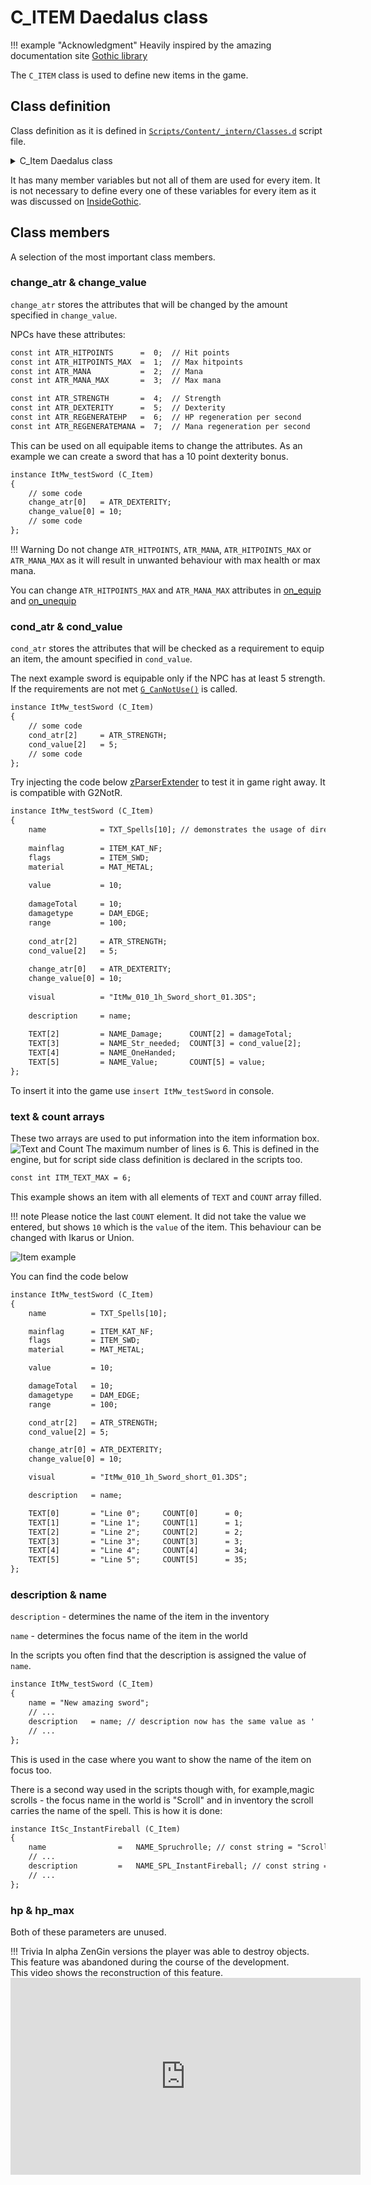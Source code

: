 # C_ITEM Daedalus class

!!! example "Acknowledgment"
    Heavily inspired by the amazing documentation site [Gothic library](http://www.gothic-library.ru)

  
The `C_ITEM` class is used to define new items in the game.
## Class definition
Class definition as it is defined in [`Scripts/Content/_intern/Classes.d`](https://github.com/PhoenixTales/gothic-devkit/blob/48193bef8fd37626f8909853bfc5ad4b7126f176/gothic/_work/data/Scripts/content/_Intern/CLASSES.D#L79) script file. 
<details>
  <summary>C_Item Daedalus class</summary>

```dae
class C_Item
{
    // For all Items
    var int    id;                         // ID of the item
    var string name;                       // Name of the item
    var string nameID;                     // Name ID
    var int    hp;                         // Current health of the item
    var int    hp_max;                     // Maximum health of the item

    var int    mainflag;                   // Item category flag
    var int    flags;                      // Item type flag
    var int    weight;                     // Weight of the item
    var int    value;                      // Value of the item

    // For weapons
    var int    damageType;                 // Damage type
    var int    damageTotal;                // Total amount of damage
    var int    damage[DAM_INDEX_MAX];      // Array of damage types

    // For armours
    var int    wear;                       // Flag to specify where to wear an item
    var int    protection[PROT_INDEX_MAX]; // Protection array of different damage types

    // For food
    var int    nutrition;                  // The amount of HP healed

    // Benötigte Attribute zum Benutzen des Items
    var int    cond_atr[3];                // Array of NPC attributes needed to equip the item
    var int    cond_value[3];              // Array of values corresponding to the cond_atr arry

    // Attributes to be changed on equip
    var int    change_atr[3];              // Array of attributes that will be changed on equip
    var int    change_value[3];            // Array of values of the attributes defined in change_atr

    // Parser functions
    var func   magic;
    var func   on_equip;                   // Called on equpping an item
    var func   on_unequip;                 // Called on unequipping an item
    var func   on_state[4];

    var func   owner;                      // Owner of the item: instance name
    var int    ownerGuild;                 // Owner of the item: guild
    var int    disguiseGuild;              // NPC guild set when equipping an item

    // 3DS model file
    var string visual;                     // Item model file

    // NPC mesh change, when equipping an item
    var string visual_change;              // .asc file
    var string effect;                     // Effect instance

    var int    visual_skin;                // Texture variation

    var string scemeName;                  // Animation sceme name
    var int    material;                   // Material of the object

    var int    munition;                   // Ammo instance

    var int    spell;                      // ID if the spell that this item does
    var int    range;                      // Range of the weapon

    var int    mag_circle;                 // Circle of magic needed to use this item

    var string description;                // The name of the item shown in the preview box
    var string text[ITM_TEXT_MAX];         // Array of string describing the item (left side)
    var int    count[ITM_TEXT_MAX];        // Array of integers (the right side)

    // Parameters for displaying items in the inventory
    var int    inv_zbias                   // How far away is the item from the screen
    var int    inv_rotx                    // X-axis rotation
    var int    inv_roty                    // Y-axis rotation
    var int    inv_rotz                    // Z-axis rotation
    var int    inv_animate                 // Should the item rotate in the inventory
};
```

</details>

It has many member variables but not all of them are used for every item. It is not necessary to define every one of these variables for every item as it was discussed on [InsideGothic](https://ataulien.github.io/Inside-Gothic/objects/item/).

## Class members
A selection of the most important class members.

### change_atr & change_value 
  `change_atr` stores the attributes that will be changed by the amount specified in `change_value`.

NPCs have these attributes:
```dae
const int ATR_HITPOINTS      =  0;  // Hit points
const int ATR_HITPOINTS_MAX  =  1;  // Max hitpoints
const int ATR_MANA           =  2;  // Mana
const int ATR_MANA_MAX       =  3;  // Max mana

const int ATR_STRENGTH       =  4;  // Strength
const int ATR_DEXTERITY      =  5;  // Dexterity
const int ATR_REGENERATEHP   =  6;  // HP regeneration per second
const int ATR_REGENERATEMANA =  7;  // Mana regeneration per second
```

This can be used on all equipable items to change the attributes. As an example we can create a sword that has a 10 point dexterity bonus.

```dae
instance ItMw_testSword (C_Item)
{
    // some code
    change_atr[0]   = ATR_DEXTERITY;
    change_value[0] = 10;
    // some code
};
```  

!!! Warning
    Do not change `ATR_HITPOINTS`, `ATR_MANA`, `ATR_HITPOINTS_MAX` or `ATR_MANA_MAX` as it will result in unwanted behaviour with max health or max mana.

You can change `ATR_HITPOINTS_MAX` and `ATR_MANA_MAX` attributes in [on_equip](#class-definition) and [on_unequip](#class-definition)

### cond_atr & cond_value
 `cond_atr` stores the attributes that will be checked as a requirement to equip an item, the amount specified in `cond_value`.

The next example sword is equipable only if the NPC has at least 5 strength. If the requirements are not met [`G_CanNotUse()`](https://github.com/PhoenixTales/gothic-devkit/blob/main/gothic/_work/data/Scripts/content/_Intern/G_Functions/G_CanNotUse.d) is called.
```dae
instance ItMw_testSword (C_Item)
{
    // some code
    cond_atr[2]     = ATR_STRENGTH;
    cond_value[2]   = 5;
    // some code
};
```
  
Try injecting the code below [zParserExtender](../../scripts/extenders/zParserExtender/injection.md) to test it in game right away. It is compatible with G2NotR.

```dae
instance ItMw_testSword (C_Item)
{
    name            = TXT_Spells[10]; // demonstrates the usage of direct constr array access
    
    mainflag        = ITEM_KAT_NF;
    flags           = ITEM_SWD;
    material        = MAT_METAL;
    
    value           = 10;
    
    damageTotal     = 10;
    damagetype      = DAM_EDGE;
    range           = 100;
    
    cond_atr[2]     = ATR_STRENGTH;
    cond_value[2]   = 5;
    
    change_atr[0]   = ATR_DEXTERITY;
    change_value[0] = 10;
    
    visual          = "ItMw_010_1h_Sword_short_01.3DS";
    
    description     = name;
    
    TEXT[2]         = NAME_Damage;      COUNT[2] = damageTotal;
    TEXT[3]         = NAME_Str_needed;  COUNT[3] = cond_value[2];
    TEXT[4]         = NAME_OneHanded;
    TEXT[5]         = NAME_Value;       COUNT[5] = value;
};
```
To insert it into the game use `insert ItMw_testSword` in console.

### text & count arrays
These two arrays are used to put information into the item information box. 
![Text and Count ](../../../img/c_item_text_count.png)
The maximum number of lines is 6. This is defined in the engine, but for script side class definition is declared in the scripts too.
```dae
const int ITM_TEXT_MAX = 6;
```
This example shows an item with all elements of `TEXT` and `COUNT` array filled. 

!!! note
    Please notice the last `COUNT` element. It did not take the value we entered, but shows `10` which is the `value` of the item. This behaviour can be changed with Ikarus or Union.
    
![Item example](../../../img/c_item_example.png)

You can find the code below
```dae
instance ItMw_testSword (C_Item)
{
    name          = TXT_Spells[10];

    mainflag      = ITEM_KAT_NF;
    flags         = ITEM_SWD;
    material      = MAT_METAL;

    value         = 10;

    damageTotal   = 10;
    damagetype    = DAM_EDGE;
    range         = 100;

    cond_atr[2]   = ATR_STRENGTH;
    cond_value[2] = 5;

    change_atr[0] = ATR_DEXTERITY;
    change_value[0] = 10;

    visual        = "ItMw_010_1h_Sword_short_01.3DS";

    description   = name;

    TEXT[0]       = "Line 0";     COUNT[0]      = 0; 
    TEXT[1]       = "Line 1";     COUNT[1]      = 1; 
    TEXT[2]       = "Line 2";     COUNT[2]      = 2; 
    TEXT[3]       = "Line 3";     COUNT[3]      = 3; 
    TEXT[4]       = "Line 4";     COUNT[4]      = 34;
    TEXT[5]       = "Line 5";     COUNT[5]      = 35;
};
```


### description & name
`description` - determines the name of the item in the inventory

`name` - determines the focus name of the item in the world

In the scripts you often find that the description is assigned the value of `name`.
```dae
instance ItMw_testSword (C_Item)
{
    name = "New amazing sword";
    // ...
    description   = name; // description now has the same value as '    // ...name'
    // ...
};
```
This is used in the case where you want to show the name of the item on focus too.

There is a second way used in the scripts though with, for example,magic scrolls - the focus name in the world is "Scroll" and in inventory the scroll carries the name of the spell. This is how it is done:
```dae
instance ItSc_InstantFireball (C_Item)
{
	name 				=	NAME_Spruchrolle; // const string = "Scroll"
    // ...
	description			= 	NAME_SPL_InstantFireball; // const string = "Fireball"
    // ...
};
```


[comment]: <> ( ### damage & damageType & damageTotal)
[comment]: <> ( TODO: This is very cool)

[comment]: <> ( ### disguiseGuild)
[comment]: <> ( Allows you to change an apparent guild while wearing the item.)

[comment]: <> ( TODO )

### hp & hp_max
Both of these parameters are unused.

!!! Trivia
    In alpha ZenGin versions the player was able to destroy objects. This feature was abandoned during the course of the development.  
    This video shows the reconstruction of this feature.  
    <iframe width="560" height="315" src="https://www.youtube.com/embed/A3xoytKMLgw" title="YouTube video player" frameborder="0" allow="accelerometer; autoplay; clipboard-write; encrypted-media; gyroscope; picture-in-picture" allowfullscreen></iframe>
